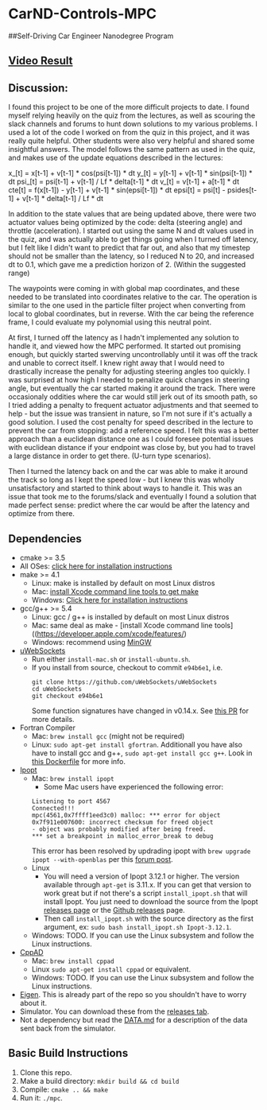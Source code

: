 # CarND-Controls-MPC
##Self-Driving Car Engineer Nanodegree Program

[Video Result](https://youtu.be/Q78VaBzg0xs)
---
## Discussion:
I found this project to be one of the more difficult projects to date. I found myself relying heavily on the quiz from the lectures, as well as scouring the slack channels and forums to hunt down solutions to my various problems. I used a lot of the code I worked on from the quiz in this project, and it was really quite helpful. Other students were also very helpful and shared some insightful answers. The model follows the same pattern as used in the quiz, and makes use of the update equations described in the lectures:

x_[t] = x[t-1] + v[t-1] * cos(psi[t-1]) * dt
y_[t] = y[t-1] + v[t-1] * sin(psi[t-1]) * dt
psi_[t] = psi[t-1] + v[t-1] / Lf * delta[t-1] * dt
v_[t] = v[t-1] + a[t-1] * dt
cte[t] = f(x[t-1]) - y[t-1] + v[t-1] * sin(epsi[t-1]) * dt
epsi[t] = psi[t] - psides[t-1] + v[t-1] * delta[t-1] / Lf * dt

In addition to the state values that are being updated above, there were two actuator values being optimized by the code: delta (steering angle) and throttle (acceleration).
I started out using the same N and dt values used in the quiz, and was actually able to get things going when I turned off latency, but I felt like I didn't want to predict that far out, and also that my timestep should not be smaller than the latency, so I reduced N to 20, and increased dt to 0.1, which gave me a prediction horizon of 2. (Within the suggested range)

The waypoints were coming in with global map coordinates, and these needed to be translated into coordinates relative to the car. The operation is similar to the one used in the particle filter project when converting from local to global coordinates, but in reverse. With the car being the reference frame, I could evaluate my polynomial using this neutral point.

At first, I turned off the latency as I hadn't implemented any solution to handle it, and viewed how the MPC performed. It started out promising enough, but quickly started swerving uncontrollably until it was off the track and unable to correct itself. I knew right away that I would need to drastically increase the penalty for adjusting steering angles too quickly. I was surprised at how high I needed to penalize quick changes in steering angle, but eventually the car started making it around the track. There were occasionaly oddities where the car would still jerk out of its smooth path, so I tried adding a penalty to frequent actuator adjustments and that seemed to help - but the issue was transient in nature, so I'm not sure if it's actually a good solution. I used the cost penalty for speed described in the lecture to prevent the car from stopping: add a reference speed. I felt this was a better approach than a euclidean distance one as I could foresee potential issues with euclidean distance if your endpoint was close by, but you had to travel a large distance in order to get there. (U-turn type scenarios).

Then I turned the latency back on and the car was able to make it around the track so long as I kept the speed low - but I knew this was wholly unsatisfactory and started to think about ways to handle it. This was an issue that took me to the forums/slack and eventually I found a solution that made perfect sense: predict where the car would be after the latency and optimize from there.  

## Dependencies

* cmake >= 3.5
 * All OSes: [click here for installation instructions](https://cmake.org/install/)
* make >= 4.1
  * Linux: make is installed by default on most Linux distros
  * Mac: [install Xcode command line tools to get make](https://developer.apple.com/xcode/features/)
  * Windows: [Click here for installation instructions](http://gnuwin32.sourceforge.net/packages/make.htm)
* gcc/g++ >= 5.4
  * Linux: gcc / g++ is installed by default on most Linux distros
  * Mac: same deal as make - [install Xcode command line tools]((https://developer.apple.com/xcode/features/)
  * Windows: recommend using [MinGW](http://www.mingw.org/)
* [uWebSockets](https://github.com/uWebSockets/uWebSockets)
  * Run either `install-mac.sh` or `install-ubuntu.sh`.
  * If you install from source, checkout to commit `e94b6e1`, i.e.
    ```
    git clone https://github.com/uWebSockets/uWebSockets 
    cd uWebSockets
    git checkout e94b6e1
    ```
    Some function signatures have changed in v0.14.x. See [this PR](https://github.com/udacity/CarND-MPC-Project/pull/3) for more details.
* Fortran Compiler
  * Mac: `brew install gcc` (might not be required)
  * Linux: `sudo apt-get install gfortran`. Additionall you have also have to install gcc and g++, `sudo apt-get install gcc g++`. Look in [this Dockerfile](https://github.com/udacity/CarND-MPC-Quizzes/blob/master/Dockerfile) for more info.
* [Ipopt](https://projects.coin-or.org/Ipopt)
  * Mac: `brew install ipopt`
       +  Some Mac users have experienced the following error:
       ```
       Listening to port 4567
       Connected!!!
       mpc(4561,0x7ffff1eed3c0) malloc: *** error for object 0x7f911e007600: incorrect checksum for freed object
       - object was probably modified after being freed.
       *** set a breakpoint in malloc_error_break to debug
       ```
       This error has been resolved by updrading ipopt with
       ```brew upgrade ipopt --with-openblas```
       per this [forum post](https://discussions.udacity.com/t/incorrect-checksum-for-freed-object/313433/19).
  * Linux
    * You will need a version of Ipopt 3.12.1 or higher. The version available through `apt-get` is 3.11.x. If you can get that version to work great but if not there's a script `install_ipopt.sh` that will install Ipopt. You just need to download the source from the Ipopt [releases page](https://www.coin-or.org/download/source/Ipopt/) or the [Github releases](https://github.com/coin-or/Ipopt/releases) page.
    * Then call `install_ipopt.sh` with the source directory as the first argument, ex: `sudo bash install_ipopt.sh Ipopt-3.12.1`. 
  * Windows: TODO. If you can use the Linux subsystem and follow the Linux instructions.
* [CppAD](https://www.coin-or.org/CppAD/)
  * Mac: `brew install cppad`
  * Linux `sudo apt-get install cppad` or equivalent.
  * Windows: TODO. If you can use the Linux subsystem and follow the Linux instructions.
* [Eigen](http://eigen.tuxfamily.org/index.php?title=Main_Page). This is already part of the repo so you shouldn't have to worry about it.
* Simulator. You can download these from the [releases tab](https://github.com/udacity/self-driving-car-sim/releases).
* Not a dependency but read the [DATA.md](./DATA.md) for a description of the data sent back from the simulator.


## Basic Build Instructions


1. Clone this repo.
2. Make a build directory: `mkdir build && cd build`
3. Compile: `cmake .. && make`
4. Run it: `./mpc`.


